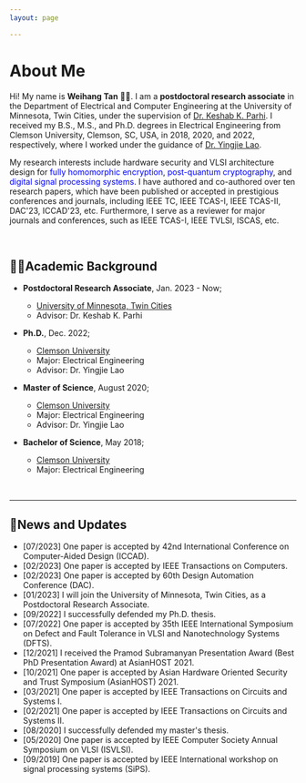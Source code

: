 ```yaml
---
layout: page

---
```


# About Me



Hi! My name is **Weihang Tan** 👨‍💻. I am a **postdoctoral research associate** in the Department of Electrical and Computer Engineering at the University of Minnesota, Twin Cities, under the supervision of [Dr. Keshab K. Parhi](http://www.ece.umn.edu/users/parhi/lab/). I received my B.S., M.S., and Ph.D. degrees in Electrical Engineering from Clemson University, Clemson, SC, USA, in 2018, 2020, and 2022, respectively, where I worked under the guidance of [Dr. Yingjie Lao](https://ylao.people.clemson.edu/). 

My research interests include hardware security and VLSI architecture design for <font color=Blue>fully homomorphic encryption</font>,  <font color=Blue>post-quantum cryptography</font>, and <font color=Blue>digital signal processing systems</font>. I have authored and co-authored over ten research papers, which have been published or accepted in prestigious conferences and journals, including IEEE TC, IEEE TCAS-I, IEEE TCAS-II, DAC'23, ICCAD'23, etc. Furthermore, I serve as a reviewer for major journals and conferences, such as IEEE TCAS-I, IEEE TVLSI, ISCAS, etc.  

<br>

## 🧑‍🎓Academic Background

- **Postdoctoral Research Associate**, Jan. 2023 - Now;
  - [University of Minnesota, Twin Cities](https://twin-cities.umn.edu/)                                                
  -  Advisor: Dr. Keshab K. Parhi

- **Ph.D.**, Dec. 2022;
  - [Clemson University](https://www.clemson.edu/)
  - Major: Electrical Engineering            
  - Advisor: Dr. Yingjie Lao

- **Master of Science**, August 2020;                                                                              
  - [Clemson University](https://www.clemson.edu/)
  - Major: Electrical Engineering 
  - Advisor: Dr. Yingjie Lao

- **Bachelor of Science**, May 2018;
  - [Clemson University](https://www.clemson.edu/)
  - Major: Electrical Engineering                                                                          


<br>

---

## 📮News and Updates

- [07/2023] One paper is accepted by 42nd International Conference on Computer-Aided Design (ICCAD).
- [02/2023] One paper is accepted by IEEE Transactions on Computers.
- [02/2023] One paper is accepted by 60th Design Automation Conference (DAC).
- [01/2023] I will join the University of Minnesota, Twin Cities, as a Postdoctoral Research Associate.
- [09/2022] I successfully defended my Ph.D. thesis.
- [07/2022] One paper is accepted by 35th IEEE International Symposium on Defect and Fault Tolerance in VLSI and Nanotechnology Systems (DFTS).
- [12/2021] I received the Pramod Subramanyan Presentation Award (Best PhD Presentation Award) at AsianHOST 2021.
- [10/2021] One paper is accepted by Asian Hardware Oriented Security and Trust Symposium (AsianHOST) 2021.
- [03/2021] One paper is accepted by IEEE Transactions on Circuits and Systems I.
- [02/2021] One paper is accepted by IEEE Transactions on Circuits and Systems II.
- [08/2020] I successfully defended my master's thesis.
- [05/2020] One paper is accepted by IEEE Computer Society Annual Symposium on VLSI (ISVLSI).
- [09/2019] One paper is accepted by IEEE International workshop on signal processing systems (SiPS).


<br>

<div style="width: 100px; height: 100px;">
    <script type="text/javascript" id="clstr_globe" src="//clustrmaps.com/globe.js?d=ocuKrgWRtManHdC7UcFuvhmkdGJ2AYCdQgu-CdoasiM"></script>
</div>

